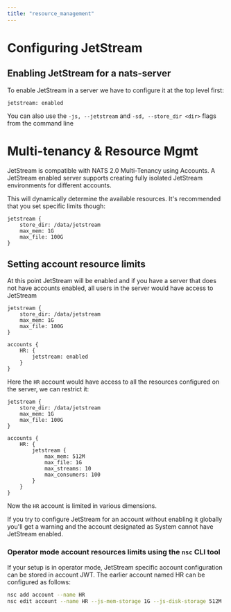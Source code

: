 ```yaml
---
title: "resource_management"
---
```

# Configuring JetStream

## Enabling JetStream for a nats-server

To enable JetStream in a server we have to configure it at the top level first:

```text
jetstream: enabled
```

You can also use the `-js, --jetstream` and `-sd, --store_dir <dir>` flags from the command line

# Multi-tenancy & Resource Mgmt

JetStream is compatible with NATS 2.0 Multi-Tenancy using Accounts. A JetStream enabled server supports creating fully isolated JetStream environments for different accounts.

This will dynamically determine the available resources. It's recommended that you set specific limits though:

```text
jetstream {
    store_dir: /data/jetstream
    max_mem: 1G
    max_file: 100G
}
```

## Setting account resource limits 
At this point JetStream will be enabled and if you have a server that does not have accounts enabled, all users in the server would have access to JetStream

```text
jetstream {
    store_dir: /data/jetstream
    max_mem: 1G
    max_file: 100G
}

accounts {
    HR: {
        jetstream: enabled
    }
}
```

Here the `HR` account would have access to all the resources configured on the server, we can restrict it:

```text
jetstream {
    store_dir: /data/jetstream
    max_mem: 1G
    max_file: 100G
}

accounts {
    HR: {
        jetstream {
            max_mem: 512M
            max_file: 1G
            max_streams: 10
            max_consumers: 100
        }
    }
}
```

Now the `HR` account is limited in various dimensions.

If you try to configure JetStream for an account without enabling it globally you'll get a warning and the account designated as System cannot have JetStream enabled.



### Operator mode account resources limits using the `nsc` CLI tool

If your setup is in operator mode, JetStream specific account configuration can be stored in account JWT. The earlier account named HR can be configured as follows:

```bash
nsc add account --name HR
nsc edit account --name HR --js-mem-storage 1G --js-disk-storage 512M  --js-streams 10 --js-consumer 100
```